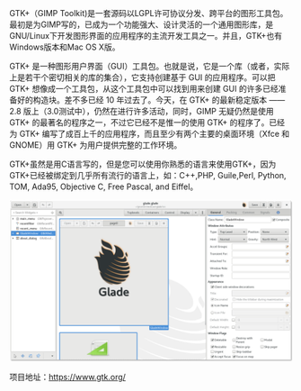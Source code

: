 GTK+（GIMP Toolkit)是一套源码以LGPL许可协议分发、跨平台的图形工具包。最初是为GIMP写的，已成为一个功能强大、设计灵活的一个通用图形库，是GNU/Linux下开发图形界面的应用程序的主流开发工具之一。并且，GTK+也有Windows版本和Mac OS X版。



GTK+ 是一种图形用户界面（GUI）工具包。也就是说，它是一个库（或者，实际上是若干个密切相关的库的集合），它支持创建基于 GUI 的应用程序。可以把 GTK+ 想像成一个工具包，从这个工具包中可以找到用来创建 GUI 的许多已经准备好的构造块。差不多已经 10 年过去了。今天，在 GTK+ 的最新稳定版本 —— 2.8 版上（3.0测试中），仍然在进行许多活动，同时，GIMP 无疑仍然是使用 GTK+ 的最著名的程序之一，不过它已经不是惟一的使用 GTK+ 的程序了。已经为 GTK+ 编写了成百上千的应用程序，而且至少有两个主要的桌面环境（Xfce 和 GNOME）用 GTK+ 为用户提供完整的工作环境。



GTK+虽然是用C语言写的，但是您可以使用你熟悉的语言来使用GTK+，因为GTK+已经被绑定到几乎所有流行的语言上，如：C++,PHP, Guile,Perl, Python, TOM, Ada95, Objective C, Free Pascal, and Eiffel。



![](./images/wall-glade.png)



项目地址：https://www.gtk.org/





